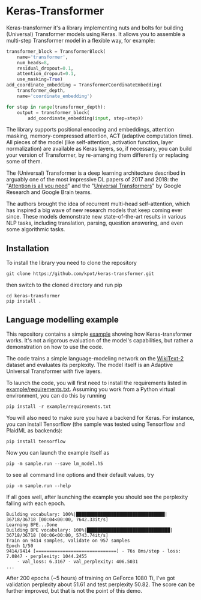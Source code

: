 Keras-Transformer
=================

Keras-transformer it's a library implementing nuts and bolts for
building (Universal) Transformer models using Keras. It allows you
to assemble a multi-step Transformer model in a flexible way, for example:

```python
transformer_block = TransformerBlock(
    name='transformer',
    num_heads=8,
    residual_dropout=0.1,
    attention_dropout=0.1,
    use_masking=True)
add_coordinate_embedding = TransformerCoordinateEmbedding(
    transformer_depth,
    name='coordinate_embedding')

for step in range(transformer_depth):
    output = transformer_block(
        add_coordinate_embedding(input, step=step))
```

The library supports positional encoding and embeddings,
attention masking, memory-compressed attention, ACT (adaptive computation time).
All pieces of the model (like self-attention, activation function, layer normalization)
are available as Keras layers, so, if necessary, you can build your
version of Transformer, by re-arranging them differently or replacing some of them.

The (Universal) Transformer is a deep learning architecture
described in arguably one of the most impressive DL papers of 2017 and 2018:
the "[Attention is all you need][1]" and the "[Universal Transformers][2]"
by Google Research and Google Brain teams.

The authors brought the idea of recurrent multi-head self-attention,
which has inspired a big wave of new research models that keep coming ever since.
These models demonstrate new state-of-the-art results in various NLP tasks,
including translation, parsing, question answering, and even some algorithmic tasks.

Installation
------------
To install the library you need to clone the repository

    git clone https://github.com/kpot/keras-transformer.git

then switch to the cloned directory and run pip

    cd keras-transformer
    pip install .

Language modelling example
--------------------------
This repository contains a simple [example](./example) showing how Keras-transformer works.
It's not a rigorous evaluation of the model's capabilities,
but rather a demonstration on how to use the code.

The code trains a simple language-modeling network on the
[WikiText-2](https://einstein.ai/research/the-wikitext-long-term-dependency-language-modeling-dataset)
dataset and evaluates its perplexity.
The model itself is an Adaptive Universal Transformer with five layers.

To launch the code, you will first need to install the requirements listed
in [example/requirements.txt](./example/requirements.txt). Assuming you work
from a Python virtual environment, you can do this by running

    pip install -r example/requirements.txt

You will also need to make sure you have a backend for Keras.
For instance, you can install Tensorflow (the sample was tested using
Tensorflow and PlaidML as backends):

    pip install tensorflow

Now you can launch the example itself as

    pip -m sample.run --save lm_model.h5

to see all command line options and their default values, try

    pip -m sample.run --help

If all goes well, after launching the example you should see
the perplexity falling with each epoch.

    Building vocabulary: 100%|█████████████████████████████████| 36718/36718 [00:04<00:00, 7642.33it/s]
    Learning BPE...Done
    Building BPE vocabulary: 100%|███████████████████████████████| 36718/36718 [00:06<00:00, 5743.74it/s]
    Train on 9414 samples, validate on 957 samples
    Epoch 1/50
    9414/9414 [==============================] - 76s 8ms/step - loss: 7.0847 - perplexity: 1044.2455
        - val_loss: 6.3167 - val_perplexity: 406.5031
    ...

After 200 epochs (~5 hours) of training on GeForce 1080 Ti, I've got
validation perplexity about 51.61 and test perplexity 50.82. The score
can be further improved, but that is not the point of this demo.

[1]: https://arxiv.org/abs/1706.03762 "Attention Is All You Need"
[2]: https://arxiv.org/abs/1807.03819 "Universal Transformers"